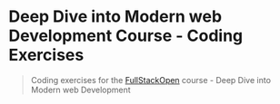 #  Deep Dive into Modern web Development Course - Coding Exercises
> Coding exercises for the [FullStackOpen](https://fullstackopen.com/en) course - Deep Dive into Modern web Development
